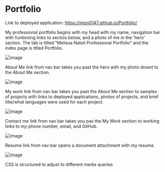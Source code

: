 # Portfolio
Link to deployed application: https://misn0147.github.io/Portfolio/

My professional portfolio begins with my head with my name, navigation bar with funtioning links to sectios below, and a photo of me in the 'hero' section. The tab is titled "Melissa Natoli Professional Portfolio" and the index page is titled Portfolio.

![image](https://user-images.githubusercontent.com/79875711/113366974-6bb20f00-9320-11eb-9c8b-19aa8b263b6b.png)


About Me link from nav bar takes you past the hero with my photo downt to the About Me section.

![image](https://user-images.githubusercontent.com/79875711/113367062-ab78f680-9320-11eb-8c11-8d510d1d5ea3.png)


My work link from nav bar takes you past the About Me section to samples of projects with links to deployed applications, photos of projects, and brief title/what languages were used for each project. 

![image](https://user-images.githubusercontent.com/79875711/113367151-dfecb280-9320-11eb-8cca-adb7ada49ab5.png)

Contact me link from nav bar takes you pas the My Work section to working links to my phone number, email, and GitHub.

![image](https://user-images.githubusercontent.com/79875711/113367211-0f9bba80-9321-11eb-93ed-f350bfa0c0fe.png)

Resume link from nav bar opens a document attachment with my resume. 

![image](https://user-images.githubusercontent.com/79875711/113367281-3659f100-9321-11eb-9e77-6839f6b21471.png)

CSS is structured to adjust to different media queries
